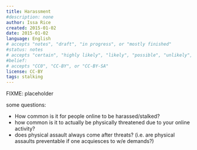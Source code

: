 ```yaml
---
title: Harassment
#description: none
author: Issa Rice
created: 2015-01-02
date: 2015-01-02
language: English
# accepts "notes", "draft", "in progress", or "mostly finished"
#status: notes
# accepts "certain", "highly likely", "likely", "possible", "unlikely", "highly unlikely", "remote", "impossible", "log", "emotional", or "fiction"
#belief: 
# accepts "CC0", "CC-BY", or "CC-BY-SA"
license: CC-BY
tags: stalking
---
```


FIXME: placeholder

some questions:

- How common is it for people online to be harassed/stalked?
- how common is it to actually be physically threatened due to your online activity?
- does physical assault always come after threats? (i.e. are physical assaults preventable if one acquiesces to w/e demands?)
